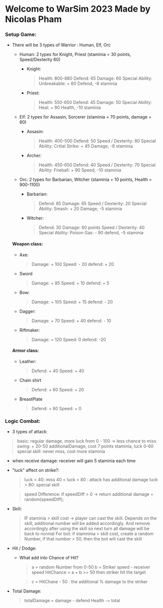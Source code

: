 # Welcome to WarSim 2023 Made by Nicolas Pham

### Setup Game:
- There will be 3 types of Warrior : Human, Elf, Orc

    - Human: 2 types for Knight, Priest (staminia = 30 points, Speed/Dexterity 60)
      - Knight:
        > Health: 800-880
        > Defend: 65
        > Damage: 60
        > Special Ability: Unbreakable: + 60 Defend, -8 staminia
      - Priest:
        > Health: 550-650
        > Defend: 45
        > Damage: 50
        > Special Ability: Heal: + 90 Health, -10 staminia

    - Elf: 2 types for Assasin, Sorcerer (staminia = 70 points, damage = 80)
      - Assasin:
        > Health: 400-500
        > Defend: 50
        > Speed / Dexterity: 80
        > Special Ability: Critial Strike: + 45 Damage, -8 staminia
      - Archer:
        > Health: 450-650
        > Defend: 40
        > Speed / Dexterity: 70
        > Special Ability: Fireball: + 90 Speed, -10 staminia

    - Orc: 2 types for Barbarian, Witcher (staminia = 10 points, Health = 900-1100)
      - Barbarian:
        > Defend: 85
        > Damage: 65
        > Speed / Dexterity: 20
        > Special Ability: Smash: + 20 Damage, -5 staminia
      - Witcher:
        > Defend: 30
        > Damage: 60 points
        > Speed / Dexterity: 40
        > Special Ability: Poison Gas: - 90 defend, -5 staminia

  #### Weapon class:
  - Axe:
    > Damage: + 100
    > Speed: - 20
    > defend: + 20
  - Sword 
    > Damage: + 85
    > Speed: + 10
    > defend: + 5
  - Bow:
    > Damage: + 105
    > Speed: + 15
    > defend: - 20
  - Dagger:
    > Damage: + 70
    > Speed: + 40
    > defend: - 10
  - Riftmaker:
    > Damage: + 120
    > Speed: 0
    > defend: -20

  #### Armor class:
  - Leather:
    > Defend: + 40
    > Speed: + 40
  - Chain shirt
    > Defend: + 60
    > Speed: + 20
  - BreastPlate
    > Defend: + 80
    > Speed: + 0

### Logic Combat:
- 3 types of attack:
 > basic: regular damage, more luck from 0 - 100 -> less chance to miss
 > swing: + 20-50 additionalDamage, cost 7 points staminia, luck 0-60
 > special skill: never miss, cost more staminia
- when receive damage: receiver will gain 5 staminia each time
- "luck" affect on strike?:
   > luck < 40: miss
   > 40 < luck < 80 : attack has additional damage
   > luck > 80: special skill

   > speed Difference: if speedDiff > 0 -> return additional damage = random(speedDiff);


- Skill:
  > IF staminia > skill cost -> player can cast the skill. Depends on the skill, additional number will be added accordingly. And remove accordingly after using the skill so next turn all damage will be back to normal
  > For bot: if stamninia > skill cost, create a random Number, if that number > 50, then the bot will cast the skill
- Hit / Dodge:
  - What add into Chance of Hit?
    > a = random Number from 0-50
    > b = Striker speed - receiver speed
    > HitChance = a + b >= 50 then striker hit the target
    
    > c = HitChane - 50 : the additional % damage to the striker
- Total Damage:
  > totalDamage = damage - defend
  > Health -= total